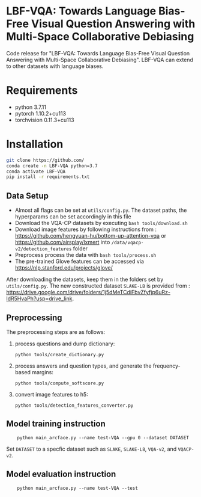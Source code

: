 # LBF-VQA: Towards Language Bias-Free Visual Question Answering with Multi-Space Collaborative Debiasing
Code release for "LBF-VQA: Towards Language Bias-Free Visual Question Answering with Multi-Space Collaborative Debiasing". LBF-VQA can extend to other datasets with language biases.

# Requirements
* python 3.7.11
* pytorch 1.10.2+cu113
* torchvision 0.11.3+cu113

# Installation
```bash
git clone https://github.com/
conda create -n LBF-VQA python=3.7
conda activate LBF-VQA
pip install -r requirements.txt
```

## Data Setup
- Almost all flags can be set at `utils/config.py`. The dataset paths, the hyperparams can be set accordingly in this file
- Download the VQA-CP datasets by executing `bash tools/download.sh`
- Download image features by following instructions from : https://github.com/hengyuan-hu/bottom-up-attention-vqa or https://github.com/airsplay/lxmert into `/data/vqacp-v2/detection_features` folder
- Preprocess process the data with `bash tools/process.sh`
- The pre-trained Glove features can be accessed via https://nlp.stanford.edu/projects/glove/

After downloading the datasets, keep them in the folders set by `utils/config.py`.
The new constructed dataset `SLAKE-LB` is provided from : https://drive.google.com/drive/folders/1j5dMeTCdiFbvZfyfjp6uRz-ldR5HvaPh?usp=drive_link.

## Preprocessing

The preprocessing steps are as follows:

1. process questions and dump dictionary:
    ```
    python tools/create_dictionary.py
    ```

2. process answers and question types, and generate the frequency-based margins:
    ```
    python tools/compute_softscore.py
    ```
3. convert image features to h5:
    ```
    python tools/detection_features_converter.py 
    ```

## Model training instruction
```
    python main_arcface.py --name test-VQA --gpu 0 --dataset DATASET
   ```
Set `DATASET` to a specfic dataset such as `SLAKE`, `SLAKE-LB`, `VQA-v2`, and `VQACP-v2`. 

## Model evaluation instruction
```
    python main_arcface.py --name test-VQA --test
   ```
